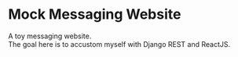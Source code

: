 # Mock Messaging Website
A toy messaging website.<br />
The goal here is to accustom myself with Django REST and ReactJS.
